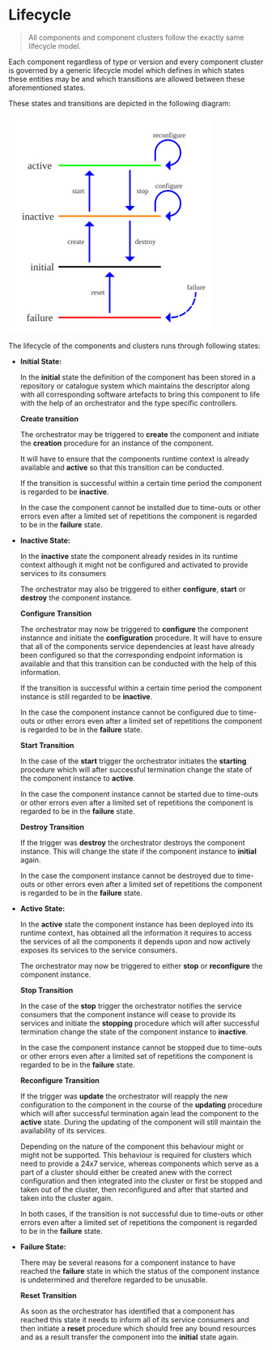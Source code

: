 Lifecycle
=========

> All components and component clusters follow the exactly same lifecycle model.

Each component regardless of type or version and every component cluster is
governed by a generic lifecycle model which defines in which states these
entities may be and which transitions are allowed between these aforementioned
states.

These states and transitions are depicted in the following diagram:

<img src="./assets/lifecycle-model.svg" width="400" />

The lifecycle of the components and clusters runs through following states:

* __Initial State:__

  In the __initial__ state the definition of the component has been stored in a
  repository or catalogue system which maintains the descriptor along with all
  corresponding software artefacts to bring this component to life with the help
  of an orchestrator and the type specific controllers.

  **Create transition**

  The orchestrator may be triggered to __create__ the component and initiate
  the __creation__ procedure for an instance of the component.

  It will have to ensure that the components runtime context is already
  available and __active__ so that this transition can be conducted.

  If the transition is successful within a certain time period the component is
  regarded to be __inactive__.

  In the case the component cannot be installed due to time-outs or other errors
  even after a limited set of repetitions the component is regarded to be in the
  __failure__ state.

* __Inactive State:__

  In the __inactive__ state the component already resides in its runtime context
  although it might not be configured and activated to provide services to its
  consumers

  The orchestrator may also be triggered to either __configure__, __start__  or
  __destroy__ the component instance.

  **Configure Transition**

  The orchestrator may now be triggered to __configure__ the component instannce
  and initiate the __configuration__ procedure. It will have to ensure that all
  of the components service dependencies at least have already been configured
  so that the corresponding endpoint information is available and that this
  transition can be conducted with the help of this information.

  If the transition is successful within a certain time period the component
  instance is still regarded to be __inactive__.

  In the case the component instance cannot be configured due to time-outs or
  other errors even after a limited set of repetitions the component is regarded
  to be in the __failure__ state.

  **Start Transition**

  In the case of the __start__ trigger the orchestrator initiates the
  __starting__ procedure which will after successful termination change the
  state of the component instance to __active__.

  In the case the component instance cannot be started due to time-outs or
  other errors even after a limited set of repetitions the component is regarded
  to be in the __failure__ state.

  **Destroy Transition**

  If the trigger was __destroy__ the orchestrator destroys the component
  instance. This will change the state if the component instance to __initial__
  again.

  In the case the component instance cannot be destroyed due to time-outs or
  other errors even after a limited set of repetitions the component is regarded
  to be in the __failure__ state.

* __Active State:__

  In the __active__ state the component instance has been deployed into its
  runtime context, has obtained all the information it requires to access the
  services of all the components it depends upon and now actively exposes its
  services to the service consumers.

  The orchestrator may now be triggered to either __stop__ or __reconfigure__
  the component instance.

  **Stop Transition**

  In the case of the __stop__ trigger the orchestrator notifies the service
  consumers that the component instance will cease to provide its services
  and initiate the __stopping__ procedure which will after successful
  termination change the state of the component instance to __inactive__.

  In the case the component instance cannot be stopped due to time-outs or
  other errors even after a limited set of repetitions the component is
  regarded to be in the __failure__ state.

  **Reconfigure Transition**

  If the trigger was __update__ the orchestrator will reapply the new
  configuration to the component in the course of the  __updating__ procedure
  which will after successful termination again lead the component to the
  __active__ state. During the updating of the component will still maintain
  the availability of its services.

  Depending on the nature of the component this behaviour might or might not be
  supported. This behaviour is required for clusters which need to provide a
  24x7 service, whereas components which serve as a part of a cluster should
  either be created anew with the correct configuration and then integrated into
  the cluster or first be stopped and taken out of the cluster, then
  reconfigured and after that started and taken into the cluster again.

  In both cases, if the transition is not successful due to time-outs or other
  errors even after a limited set of repetitions the component is regarded to be
  in the __failure__ state.

* __Failure State:__

  There may be several reasons for a component instance to have reached the
  __failure__ state in which the status of the component instance is
  undetermined and therefore regarded to be unusable.

  **Reset Transition**

  As soon as the orchestrator has identified that a component has reached
  this state it needs to inform all of its service consumers and then initiate a
  __reset__ procedure which should free any bound resources and as a result
  transfer the component into the __initial__ state again.
